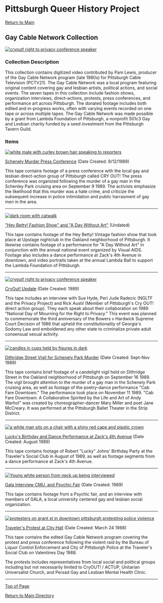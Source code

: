 # Pittsburgh Queer History Project

[Return to Main](../../README.md)

## Gay Cable Network Collection

[![cryout! right to privacy conference speaker](/collections/GCN-Collection/image-files/cryoutthumb.png)](./GCN-Description.md)

### Collection Description
This collection contains digitized video contributed by Pam Lewis, producer of the Gay Cable Network program (late 1980s) for Pittsburgh Cable Television (PCTV21). The Gay Cable Network was a local program featuring original content covering gay and lesbian artists, political actions, and social events. The seven tapes in this collection include fashion shows, organization interviews, direct-actions, protests, press conferences, and performance art across Pittsburgh.
The donated footage includes both edited and in-progress works, often with varying events recorded on one tape or across multiple tapes. The Gay Cable Network was made possible by a grant from Lambda Foundation of Pittsburgh, a nonprofit 501c3 Gay and Lesbian charity funded by a seed investment from the Pittsburgh Tavern Guild.


### Items
[![white male with curley brown hair speaking to reporters](/collections/GCN-Collection/image-files/pressconthumb.png)](https://vimeo.com/454175514)

[Schenely Murder Press Conference](https://vimeo.com/454175514)
(Date Created: 9/12/1989)

This tape contains footage of a press conference with the local gay and lesbian direct-action group of Pittsburgh called CRY OUT! The press conference was organized following the murder of a gay man in the Schenley Park cruising area on September 9 1989. The activists emphasize the likelihood that this murder was a hate crime, and criticize the subsequent increase in police intimidation and public harrasment of gay men in the area.

---

[![dark room with catwalk](/collections/GCN-Collection/image-files/daywithoutthumb.png)](https://vimeo.com/454178696)

["Hey Betty! Fashion Show" and "A Day Without Art"](https://vimeo.com/454178696)
(Undated)

This tape contains footage of the Hey Betty! Vintage fashion show that took place at Upstage nightclub in the Oakland neighborhood of Pittsburgh. It likewise contains footage of a performance for "A Day Without Art" in conjunction with the annual national event organized by Visual AIDS. Footage also includes a dance performance at Zack's 4th Avenue in downtown, and video portraits taken at the annual Lambda Ball to support the Lambda Foundation of Pittsburgh.

---

[![cryout! right to privacy conference speaker](/collections/GCN-Collection/image-files/cryoutthumb.png)](https://vimeo.com/454188502)

[CryOut! Update](https://vimeo.com/454188502)
(Date Created: 1989)

This tape includes an interview with Sue Hyde, Peri Jude Radecic (NGLTF and the Privacy Project) and Rick Austil (Member of Pittsburgh's Cry OUT! direct action group). They each speak about their collaboration on 1989 "National Day of Mourning for the Right to Privacy." This event was planned to commemorate the third anniversary of the Bowers v Hardwick Supreme Court Decision of 1986 that upheld the constitutionality of Georgia's Sodomy Law and emboldened any other state to criminalize private adult consensual sexual activity.

---

[![candles in cups held by figures in dark](/collections/GCN-Collection/image-files/vigilthumb.png)](https://vimeo.com/454190723)

[Dithridge Street Vigil for Schenely Park Murder](https://vimeo.com/454190723)
(Date Created: Sept-Nov 1989)

This tape contains brief footage of a candelight vigil held on Dithridge Street in the Oakland neighborhood of Pittsburgh on September 16 1989. The vigil brought attention to the murder of a gay man in the Schenely Park cruising area, as well as footage of the poetry-dance performance "Cab Fare Downtown." The performance took place on November 11 1989. "Cab Fare Downtown: A Collaborative Spirited by the Life and Art of Andy Warhol" was created by choreographer-dancer Mary Miller and poet Jane McCreary. It was performed at the Pittsburgh Ballet Theater in the Strip District.

---

[![a white man sits on a chair with a shiny red cape and plastic crown](/collections/GCN-Collection/image-files/luckybdaythumb.png)](https://vimeo.com/454196835)

[Lucky's Birthday and Dance Performance at Zack's 4th Avenue](https://vimeo.com/454196835)
(Date Created: August 1989)

This tape contains footage of Robert "Lucky" Johns' Birthday Party at the Traveler's Social Club in August of 1989, as well as footage segments from a dance performance at Zack's 4th Avenue.

---

[![Young white person from neck up being interviewed](/collections/GCN-Collection/image-files/galainterviewthumb.png)](https://vimeo.com/454198502)

[Gala Interview CMU, and Psychic Fair](https://vimeo.com/454198502)
(Date Created: 1989)

This tape contains footage from a Psychic fair, and an interview with members of GALA, a local university centered gay and lesbian social organization.

---

[![protesters on grant st in downtown pittsburgh protesting police violence](/collections/GCN-Collection/image-files/protestthumb.png)](https://vimeo.com/454205368)

[Traveler's Protest at City Hall](https://vimeo.com/454205368)
(Date Created: March 24 1988)

This tape contains the edited Gay Cable Network program covering the protest and press conference following the violent raid by the Bureau of Liquor Control Enforcement and City of Pittsburgh Police at the Traveler's Social Club on Valentines Day 1988.

The protests includes representatives from local social and political groups including but not necessarily limited to CryOUT! / ACTUP, Unitarian Universalist Church, and Persad Gay and Lesbian Mental Health Clinic.


--- 

[Top of Page](#pittsburgh-queer-history-project)

[Return to Main Directory](../../README.md)
